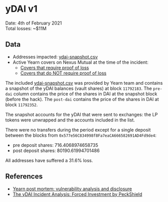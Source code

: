 # yDAI v1

Date: 4th of February 2021  
Total losses: \~$11M  

## Data

- Addresses impacted: [ydai-snapshot.csv](ydai-snapshot.csv)
- Active Yearn covers on Nexus Mutual at the time of the incident:
  - [Covers that require proof of loss](https://docs.google.com/spreadsheets/d/1P0AYmLud8KYml8CcU0uKHOiE15tn19CLulxXO3phUhM//view)
  - [Covers that do NOT require proof of loss](https://docs.google.com/spreadsheets/d/12Q9Aywu43K26eZWBnOC8vtQAYyLp8JSRKeImkvXTzSA/view)

The included [ydai-snapshot.csv](ydai-snapshot.csv) was provided by Yearn team and contains a snapshot of the yDAI balances (vault shares) at block `11792183`. The `pre-dai` column contains the price of the shares in DAI at the snapshot block (before the hack). The `post-dai` contains the price of the shares in DAI at block `11792352`.

The snapshot accounts for the yDAI that were sent to exchanges: the LP tokens were unwrapped and the accounts included in the list.

There were no transfers during the period except for a single deposit between the blocks from `0x577e56C834998f8Fa7eaCA666582691AD4Fd9de4`:
- pre deposit shares: 716.4068974658735
- post deposit shares: 80190.61994701486

All addresses have suffered a 31.6% loss.

## References

- [Yearn post mortem: vulnerability analysis and disclosure](https://github.com/iearn-finance/yearn-security/blob/master/disclosures/2021-02-04.md)
- [The yDAI Incident Analysis: Forced Investment by PeckShield](https://peckshield.medium.com/the-ydai-incident-analysis-forced-investment-2b8ac6058eb5)
